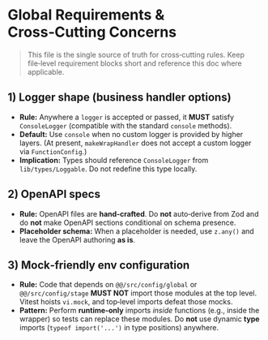# Global Requirements & Cross‑Cutting Concerns

> This file is the single source of truth for cross‑cutting rules. Keep file‑level requirement blocks short and reference this doc where applicable.

## 1) Logger shape (business handler options)

- **Rule:** Anywhere a `logger` is accepted or passed, it **MUST** satisfy `ConsoleLogger` (compatible with the standard `console` methods).
- **Default:** Use `console` when no custom logger is provided by higher layers. (At present, `makeWrapHandler` does not accept a custom logger via `FunctionConfig`.)
- **Implication:** Types should reference `ConsoleLogger` from `lib/types/Loggable`. Do not redefine this type locally.

## 2) OpenAPI specs

- **Rule:** OpenAPI files are **hand‑crafted**. Do **not** auto‑derive from Zod and do **not** make OpenAPI sections conditional on schema presence.
- **Placeholder schema:** When a placeholder is needed, use `z.any()` and leave the OpenAPI authoring **as is**.

## 3) Mock‑friendly env configuration

- **Rule:** Code that depends on `@@/src/config/global` or `@@/src/config/stage` **MUST NOT** import those modules at the top level. Vitest hoists `vi.mock`, and top‑level imports defeat those mocks.
- **Pattern:** Perform **runtime‑only** imports _inside_ functions (e.g., inside the wrapper) so tests can replace these modules. Do **not** use dynamic **type** imports (`typeof import('...')` in type positions) anywhere.
